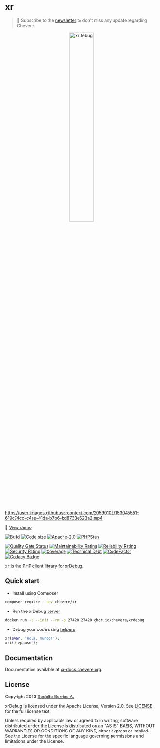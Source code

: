 # xr

> 🔔 Subscribe to the [newsletter](https://chv.to/chevere-newsletter) to don't miss any update regarding Chevere.

<p align="center"><img alt="xrDebug" src="xr.svg" width="40%"></p>

https://user-images.githubusercontent.com/20590102/153045551-619c74cc-c4ae-41da-b7b6-bd8733e623a2.mp4

🦄 [View demo](https://user-images.githubusercontent.com/20590102/153045551-619c74cc-c4ae-41da-b7b6-bd8733e623a2.mp4)

[![Build](https://img.shields.io/github/actions/workflow/status/chevere/xr/test.yml?branch=0.7&style=flat-square)](https://github.com/chevere/xr/actions)
![Code size](https://img.shields.io/github/languages/code-size/chevere/xr?style=flat-square)
[![Apache-2.0](https://img.shields.io/github/license/chevere/xr?style=flat-square)](LICENSE)
[![PHPStan](https://img.shields.io/badge/PHPStan-level%209-blueviolet?style=flat-square)](https://phpstan.org/)

[![Quality Gate Status](https://sonarcloud.io/api/project_badges/measure?project=chevere_xr&metric=alert_status)](https://sonarcloud.io/dashboard?id=chevere_xr)
[![Maintainability Rating](https://sonarcloud.io/api/project_badges/measure?project=chevere_xr&metric=sqale_rating)](https://sonarcloud.io/dashboard?id=chevere_xr)
[![Reliability Rating](https://sonarcloud.io/api/project_badges/measure?project=chevere_xr&metric=reliability_rating)](https://sonarcloud.io/dashboard?id=chevere_xr)
[![Security Rating](https://sonarcloud.io/api/project_badges/measure?project=chevere_xr&metric=security_rating)](https://sonarcloud.io/dashboard?id=chevere_xr)
[![Coverage](https://sonarcloud.io/api/project_badges/measure?project=chevere_xr&metric=coverage)](https://sonarcloud.io/dashboard?id=chevere_xr)
[![Technical Debt](https://sonarcloud.io/api/project_badges/measure?project=chevere_xr&metric=sqale_index)](https://sonarcloud.io/dashboard?id=chevere_xr)
[![CodeFactor](https://www.codefactor.io/repository/github/chevere/xr/badge)](https://www.codefactor.io/repository/github/chevere/xr)
[![Codacy Badge](https://app.codacy.com/project/badge/Grade/89c64d17be684818b21d44c658c735d0)](https://www.codacy.com/gh/chevere/xr/dashboard)

`xr` is the PHP client library for [xrDebug](https://xr-docs.chevere.org/).

## Quick start

* Install using [Composer](https://getcomposer.org/)

```sh
composer require --dev chevere/xr
```

* Run the xrDebug [server](https://xr-docs.chevere.org/server/)

```sh
docker run -t --init --rm -p 27420:27420 ghcr.io/chevere/xrdebug
```

* Debug your code using [helpers](https://xr-docs.chevere.org/helpers/)

```php
xr($var, 'Hola, mundo!');
xri()->pause();
```

## Documentation

Documentation available at [xr-docs.chevere.org](https://xr-docs.chevere.org/).

## License

Copyright 2023 [Rodolfo Berrios A.](https://rodolfoberrios.com/)

xrDebug is licensed under the Apache License, Version 2.0. See [LICENSE](LICENSE) for the full license text.

Unless required by applicable law or agreed to in writing, software distributed under the License is distributed on an "AS IS" BASIS, WITHOUT WARRANTIES OR CONDITIONS OF ANY KIND, either express or implied. See the License for the specific language governing permissions and limitations under the License.
